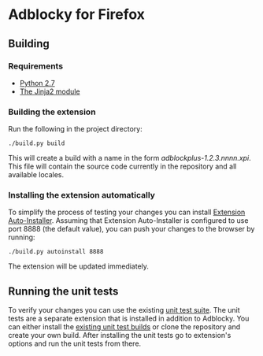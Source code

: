 Adblocky for Firefox
========================

Building
---------

### Requirements

- [Python 2.7](https://www.python.org)
- [The Jinja2 module](http://jinja.pocoo.org/docs)

### Building the extension

Run the following in the project directory:

    ./build.py build

This will create a build with a name in the form _adblockplus-1.2.3.nnnn.xpi_.
This file will contain the source code currently in the repository and all
available locales.

### Installing the extension automatically

To simplify the process of testing your changes you can install
[Extension Auto-Installer](https://addons.mozilla.org/addon/autoinstaller).
Assuming that Extension Auto-Installer is configured to use port 8888
(the default value), you can push your changes to the browser by running:

    ./build.py autoinstall 8888

The extension will be updated immediately.

Running the unit tests
----------------------

To verify your changes you can use the existing
[unit test suite](https://hg.adblockplus.org/adblockplustests). The unit tests
are a separate extension that is installed in addition to Adblocky. You can
either install the
[existing unit test builds](https://adblockplus.org/devbuilds/adblockplustests)
or clone the repository and create your own build. After installing the unit
tests go to extension's options and run the unit tests from there.
